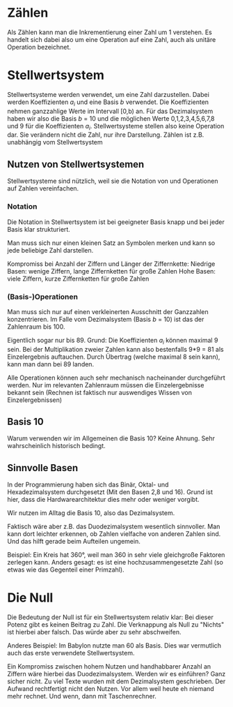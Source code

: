 # Zählen
Als Zählen kann man die Inkrementierung einer Zahl um 1 verstehen. Es handelt sich dabei also um eine Operation auf eine Zahl, auch als unitäre Operation bezeichnet.
# Stellwertsystem
Stellwertsysteme werden verwendet, um eine Zahl darzustellen. Dabei werden Koeffizienten *a<sub>i</sub>* und eine Basis *b* verwendet. Die Koeffizienten nehmen ganzzahlige Werte im Intervall [0,b) an. Für das Dezimalsystem haben wir also die Basis *b* = 10 und die möglichen Werte 0,1,2,3,4,5,6,7,8 und 9 für die Koeffizienten *a<sub>i</sub>*.
Stellwertsysteme stellen also keine Operation dar. Sie verändern nicht die Zahl, nur ihre Darstellung. Zählen ist z.B. unabhängig vom Stellwertsystem
## Nutzen von Stellwertsystemen
Stellwertsysteme sind nützlich, weil sie die Notation von und Operationen auf Zahlen vereinfachen. 
### Notation
Die Notation in Stellwertsystem ist bei geeigneter Basis knapp und bei jeder Basis klar strukturiert.

Man muss sich nur einen kleinen Satz an Symbolen merken und kann so jede beliebige Zahl darstellen.

Kompromiss bei Anzahl der Ziffern und Länger der Ziffernkette:
Niedrige Basen: wenige Ziffern, lange Ziffernketten für große Zahlen
Hohe Basen: viele Ziffern, kurze Ziffernketten für große Zahlen
### (Basis-)Operationen
Man muss sich nur auf einen verkleinerten Ausschnitt der Ganzzahlen konzentrieren. Im Falle vom Dezimalsystem (Basis *b* = 10) ist das der Zahlenraum bis 100.

Eigentlich sogar nur bis 89. Grund: Die Koeffizienten *a<sub>i</sub>* können maximal 9 sein. Bei der Multiplikation zweier Zahlen kann also bestenfalls 9*9 = 81 als Einzelergebnis auftauchen. Durch Übertrag (welche maximal 8 sein kann), kann man dann bei 89 landen.

Alle Operationen können auch sehr mechanisch nacheinander durchgeführt werden. Nur im relevanten Zahlenraum müssen die Einzelergebnisse bekannt sein (Rechnen ist faktisch nur auswendiges Wissen von Einzelergebnissen)
## Basis 10
Warum verwenden wir im Allgemeinen die Basis 10? Keine Ahnung. Sehr wahrscheinlich historisch bedingt.
## Sinnvolle Basen
In der Programmierung haben sich das Binär, Oktal- und Hexadezimalsystem durchgesetzt (Mit den Basen 2,8 und 16). Grund ist hier, dass die Hardwarearchitektur dies mehr oder weniger vorgibt.

Wir nutzen im Alltag die Basis 10, also das Dezimalsystem.

Faktisch wäre aber z.B. das Duodezimalsystem wesentlich sinnvoller. Man kann dort leichter erkennen, ob Zahlen vielfache von anderen Zahlen sind. Und das hilft gerade beim Aufteilen ungemein.

Beispiel: Ein Kreis hat 360°, weil man 360 in sehr viele gleichgroße Faktoren zerlegen kann. Anders gesagt: es ist eine hochzusammengesetzte Zahl (so etwas wie das Gegenteil einer Primzahl).

# Die Null
Die Bedeutung der Null ist für ein Stellwertsystem relativ klar: Bei dieser Potenz gibt es keinen Beitrag zu Zahl. Die Verknappung als Null zu "Nichts" ist hierbei aber falsch. Das würde aber zu sehr abschweifen.

Anderes Beispiel: Im Babylon nutzte man 60 als Basis. Dies war vermutlich auch das erste verwendete Stellwertsystem.

Ein Kompromiss zwischen hohem Nutzen und handhabbarer Anzahl an Ziffern wäre hierbei das Duodezimalsystem. Werden wir es einführen? Ganz sicher nicht. Zu viel Texte wurden mit dem Dezimalsystem geschrieben. Der Aufwand rechtfertigt nicht den Nutzen. Vor allem weil heute eh niemand mehr rechnet. Und wenn, dann mit Taschenrechner.
